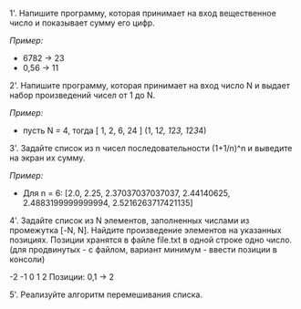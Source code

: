 1'. Напишите программу, которая принимает на вход вещественное число и показывает сумму его цифр.

*Пример:*

- 6782 -> 23
- 0,56 -> 11

2'. Напишите программу, которая принимает на вход число N и выдает набор произведений чисел от 1 до N.

*Пример:*

- пусть N = 4, тогда [ 1, 2, 6, 24 ] (1, 1*2, 1*2*3, 1*2*3*4)

3'. Задайте список из n чисел последовательности (1+1/n)^n и выведите на экран их сумму.

*Пример:*

- Для n = 6: [2.0, 2.25, 2.37037037037037, 2.44140625, 2.4883199999999994, 2.5216263717421135]

4'. Задайте список из N элементов, заполненных числами из промежутка [-N, N]. Найдите произведение элементов на указанных позициях. Позиции хранятся в файле file.txt в одной строке одно число.(для продвинутых - с файлом, вариант минимум - ввести позиции в консоли)

-2 -1 0 1 2
Позиции: 0,1 -> 2

5'. Реализуйте алгоритм перемешивания списка.